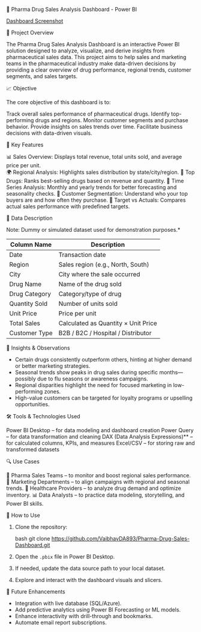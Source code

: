 💊 Pharma Drug Sales Analysis Dashboard - Power BI

[Dashboard Screenshot](https://github.com/VaibhavDA893/assests/blob/main/Screenshot%202025-05-02%20171455.png)

 📌 Project Overview

The Pharma Drug Sales Analysis Dashboard is an interactive Power BI solution designed to analyze, visualize, and derive insights from pharmaceutical sales data. This project aims to help sales and marketing teams in the pharmaceutical industry make data-driven decisions by providing a clear overview of drug performance, regional trends, customer segments, and sales targets.



 📈 Objective

The core objective of this dashboard is to:

 Track overall sales performance of pharmaceutical drugs.
 Identify top-performing drugs and regions.
 Monitor customer segments and purchase behavior.
 Provide insights on sales trends over time.
 Facilitate business decisions with data-driven visuals.



 🧩 Key Features

 📊 Sales Overview: Displays total revenue, total units sold, and average price per unit.                      
                                                                                         🌍 Regional Analysis: Highlights sales distribution by state/city/region.
                                                                                                                                                                                                                  💊 Top Drugs: Ranks best-selling drugs based on revenue and quantity.
                                                                                                                                                                                                                  📅 Time Series Analysis: Monthly and yearly trends for better forecasting and seasonality checks.
                                                                                                                                                                                                                  👥 Customer Segmentation: Understand who your top buyers are and how often they purchase.
                                                                                                                                                                                                                  🎯 Target vs Actuals: Compares actual sales performance with predefined targets.




 📂 Data Description

 Note: Dummy or simulated dataset used for demonstration purposes.*

| Column Name     | Description                         |
| --------------- | ----------------------------------- |
| Date          | Transaction date                    |
| Region        | Sales region (e.g., North, South)   |
| City          | City where the sale occurred        |
| Drug Name     | Name of the drug sold               |
| Drug Category | Category/type of drug               |
| Quantity Sold | Number of units sold                |
| Unit Price    | Price per unit                      |
| Total Sales   | Calculated as Quantity × Unit Price |
| Customer Type | B2B / B2C / Hospital / Distributor  |



 🧠 Insights & Observations

- Certain drugs consistently outperform others, hinting at higher demand or better marketing strategies.
- Seasonal trends show peaks in drug sales during specific months—possibly due to flu seasons or awareness campaigns.
- Regional disparities highlight the need for focused marketing in low-performing zones.
- High-value customers can be targeted for loyalty programs or upselling opportunities.



 🛠️ Tools & Technologies Used

 Power BI Desktop – for data modeling and dashboard creation
 Power Query – for data transformation and cleaning
 DAX (Data Analysis Expressions)** – for calculated columns, KPIs, and measures
 Excel/CSV – for storing raw and transformed datasets



🔍 Use Cases

 💼 Pharma Sales Teams – to monitor and boost regional sales performance.
 📢 Marketing Departments – to align campaigns with regional and seasonal trends.
 🏥 Healthcare Providers – to analyze drug demand and optimize inventory.
 📊 Data Analysts – to practice data modeling, storytelling, and Power BI skills.



 🚀 How to Use

1. Clone the repository:

   bash
   git clone https://github.com/VaibhavDA893/Pharma-Drug-Sales-Dashboard.git
   
2. Open the `.pbix` file in Power BI Desktop.
3. If needed, update the data source path to your local dataset.
4. Explore and interact with the dashboard visuals and slicers.



 📌 Future Enhancements

- Integration with live database (SQL/Azure).
- Add predictive analytics using Power BI Forecasting or ML models.
- Enhance interactivity with drill-through and bookmarks.
- Automate email report subscriptions.

